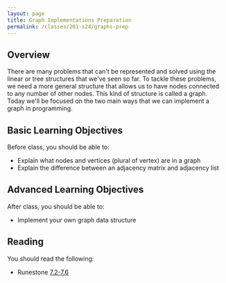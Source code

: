 ```yaml
---
layout: page
title: Graph Implementations Preparation
permalink: /classes/201-s24/graphs-prep
---
```


## Overview
There are many problems that can't be represented and solved using the linear or tree structures that we've seen so far. To tackle these problems, we need a more general structure that allows us to have nodes connected to any number of other nodes. This kind of structure is called a graph. Today we'll be focused on the two main ways that we can implement a graph in programming.

## Basic Learning Objectives
Before class, you should be able to:
* Explain what nodes and vertices (plural of vertex) are in a graph
* Explain the difference between an adjacency matrix and adjacency list


## Advanced Learning Objectives
After class, you should be able to:
* Implement your own graph data structure

## Reading
You should read the following:
* Runestone [7.2-7.6](https://moodle.carleton.edu/mod/lti/view.php?id=939822)


